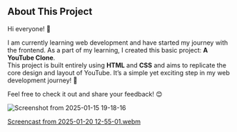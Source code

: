 ## About This Project

Hi everyone! 👋  

I am currently learning web development and have started my journey with the frontend. As a part of my learning, I created this basic project: **A YouTube Clone**.  
This project is built entirely using **HTML** and **CSS** and aims to replicate the core design and layout of YouTube. It’s a simple yet exciting step in my web development journey! 🚀  

Feel free to check it out and share your feedback! 😊  

![Screenshot from 2025-01-15 19-18-16](https://github.com/user-attachments/assets/70e04119-052a-4dac-8bb3-275858af7c08)

[Screencast from 2025-01-20 12-55-01.webm](https://github.com/user-attachments/assets/fbd5cf21-5a61-4066-a56b-f4f90793bb03)
